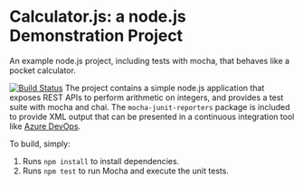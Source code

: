 Calculator.js: a node.js Demonstration Project
==============================================
An example node.js project, including tests with mocha, that behaves like
a pocket calculator.

[![Build Status](https://dev.azure.com/glennhhudson0563/Agile%20Planning%20and%20Portfolio%20Management%20with%20Azure%20Boards/_apis/build/status/ItsTheWater.calculator?branchName=master)](https://dev.azure.com/glennhhudson0563/Agile%20Planning%20and%20Portfolio%20Management%20with%20Azure%20Boards/_build/latest?definitionId=5&branchName=master)
The project contains a simple node.js application that exposes REST APIs
to perform arithmetic on integers, and provides a test suite with mocha
and chai.  The `mocha-junit-reporters` package is included to provide XML
output that can be presented in a continuous integration tool like
[Azure DevOps](https://azure.com/devops).

To build, simply:

1. Runs `npm install` to install dependencies.
2. Runs `npm test` to run Mocha and execute the unit tests.

